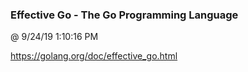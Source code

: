 ﻿

### Effective Go - The Go Programming Language
@ 9/24/19 1:10:16 PM

https://golang.org/doc/effective_go.html


